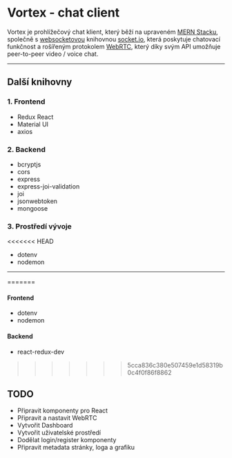 # Vortex - chat client

Vortex je prohlížečový chat klient, který běží na upraveném [MERN Stacku](https://www.mongodb.com/mern-stack), společně s [websocketovou](https://en.wikipedia.org/wiki/WebSocket) knihovnou [socket.io](https://socket.io/), která poskytuje chatovací funkčnost a rošířeným protokolem [WebRTC](https://webrtc.org/), který díky svým API umožňuje peer-to-peer video / voice chat.

---

## Další knihovny

### 1. Frontend

- Redux React
- Material UI
- axios

### 2. Backend

- bcryptjs
- cors
- express
- express-joi-validation
- joi
- jsonwebtoken
- mongoose

### 3. Prostředí vývoje
<<<<<<< HEAD

- dotenv
- nodemon

---

=======
#### Frontend
+ dotenv
+ nodemon
#### Backend
+ react-redux-dev
>>>>>>> 5cca836c380e507459e1d58319b0c4f0f86f8862
## TODO

- Připravit komponenty pro React
- Připravit a nastavit WebRTC
- Vytvořit Dashboard
- Vytvořit uživatelské prostředí
- Dodělat login/register komponenty
- Připravit metadata stránky, loga a grafiku
